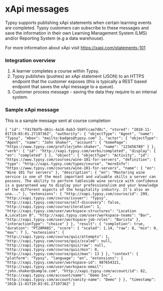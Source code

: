 # xApi messages
Typsy supports publishing xApi statements when certain learning events are completed.
Typsy customers can subscribe to these messages and save the information in their own Learning Management System (LMS) and/or Reporting System (e.g a data warehouse).

For more information about xApi visit https://xapi.com/statements-101

### Integration overview
1. A learner completes a course within Typsy.
2. Typsy publishes (pushes) an xApi statement (JSON) to an HTTPS endpoint that the customer exposes (this is typically a REST based endpoint that saves the xApi message to a queue).
3. Customer process message - saving the data they require to an internal system.

### Sample xApi message
This is a sample message sent at course completion

`
{
    "id": "f4178dfb-d61c-4a16-8ab3-5b9fccae7d8c",
    "stored": "2018-11-01T19:03:01.2719736Z",
    "authority": {
        "objectType": "Agent",
        "name": "Typsy",
        "mbox": "mailto:badges@typsy.com"
    },
    "actor": {
        "objectType": "Agent",
        "name": "John Shaker",
        "account": {
            "homePage": "https://www.typsy.com/profile/john-shaker",
            "name": "123456789"
        }
    },
    "verb": {
        "id": "http://xapi.typsy.com/verbs/completed",
        "display": {
            "en": "completed"
        }
    },
    "object": {
        "objectType": "Activity",
        "id": "https://www.typsy.com/courses/wine-101-for-servers",
        "definition": {
            "type": "http://xapi.typsy.com/types/course",
            "moreInfo": "https://www.typsy.com/courses/wine-101-for-servers",
            "name": {
                "en": "Wine 101 for servers"
            },
            "description": {
                "en": "Mastering wine service is one of the most important and valuable skills a server can possess. The ability to perform tableside wine service with confidence is a guaranteed way to display your professionalism and your knowledge of the different aspects of the hospitality industry. It's also an una..."
            },
            "extensions": {
                "http://xapi.typsy.com/course/id": 299,
                "http://xapi.typsy.com/course/issuer": "Typsy",
                "http://xapi.typsy.com/course/self-discovery": false,
                "http://xapi.typsy.com/course/iteration": 1,
                "http://xapi.typsy.com/user/workspace-structures": "Location A,Location B",
                "http://xapi.typsy.com/user/workspace-teams": "Bar",
                "http://xapi.typsy.com/user/workspace-job-roles": "Barista"
            },
            "interactionType": "choice"
        }
    },
    "result": {
        "completion": true,
        "duration": "PT28M48S",
        "score": {
            "scaled": 1.14,
            "raw": 8,
            "min": 0,
            "max": 7
        },
        "extensions": {
            "http://xapi.typsy.com/course/quiz/attempts": 1,
            "http://xapi.typsy.com/course/quiz/scaled": null,
            "http://xapi.typsy.com/course/quiz/raw": null,
            "http://xapi.typsy.com/course/quiz/min": 0,
            "http://xapi.typsy.com/course/quiz/max": 13
        }
    },
    "context": {
        "platform": "Typsy",
        "language": "en",
        "extensions": {
            "http://xapi.typsy.com/user/workspace-id": 987654321,
            "http://xapi.typsy.com/user/workspace-email": "john.shaker@sample.com",
            "http://xapi.typsy.com/account/id": 82,
            "http://xapi.typsy.com/account/name": "Demo Inc",
            "http://xapi.typsy.com/account/vanity-name": "Demo"
        }
    },
    "timestamp": "2018-11-01T19:03:01.2719736Z"
}
`
